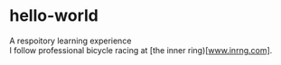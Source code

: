 # hello-world
A respoitory learning experience  
I follow professional bicycle racing at [the inner ring)[www.inrng.com].    
